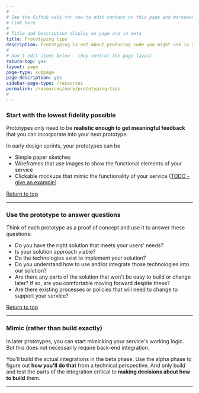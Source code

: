 ```yaml
---
#
# See the Github wiki for how to edit content on this page and markdown styles you can use:
# link here
#
# Title and Description display on page and in meta
title: Prototyping tips
description: Prototyping is not about producing code you might use in your MVP. Instead creating a prototype is about creating just enough to test specific hypotheses.
#
# Don't edit items below - they control the page layout
return-top: yes
layout: page
page-type: subpage
page-description: yes
sidebar-page-type: /resources
permalink: /resources/more/prototyping-tips
#
---
```


### Start with the lowest fidelity possible

Prototypes only need to be **realistic enough to get meaningful feedback** that you can incorporate into your next prototype.

In early design sprints, your prototypes can be
* Simple paper sketches
* Wireframes that use images to show the functional elements of your service
* Clickable mockups that mimic the functionality of your service (<a title="Go to example" href="" target="_blank">TODO - give an example</a>)

<a href="#">Return to top</a>

<hr>


### Use the prototype to answer questions

Think of each prototype as a proof of concept and use it to answer these questions:

* Do you have the right solution that meets your users' needs?
* Is your solution approach viable?
* Do the technologies exist to implement your solution?
* Do you understand how to use and/or integrate those technologies into our solution?
* Are there any parts of the solution that won't be easy to build or change later? If so, are you comfortable moving forward despite these?
* Are there existing processes or policies that will need to change to support your service?

<a href="#">Return to top</a>

<hr>


### Mimic (rather than build exactly)

In later prototypes, you can start mimicking your service's working logic. But this does not necessarily require back-end integration.

You'll build the actual integrations in the beta phase. Use the alpha phase to figure out **how you'll do that** from a technical perspective. And only build and test the parts of the integration critical to **making decisions about how to build** them.

<hr>
